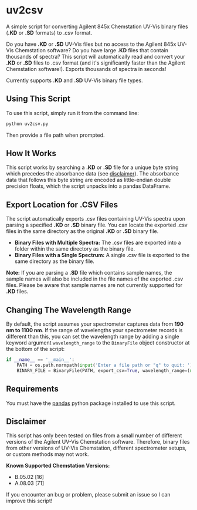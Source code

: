# uv2csv
A simple script for converting Agilent 845x Chemstation UV-Vis binary files (**.KD** or **.SD** formats) to .csv format.

Do you have **.KD** or **.SD** UV-Vis files but no access to the Agilent 845x UV-Vis Chemstation software? Do you have large **.KD** files that contain thousands of spectra? This script will automatically read and convert your **.KD** or **.SD** files to .csv format (and it's significantly faster than the Agilent Chemstation software!). Exports thousands of spectra in seconds!

Currently supports **.KD** and **.SD** UV-Vis binary file types.

## Using This Script
To use this script, simply run it from the command line:

```sh
python uv2csv.py
```
Then provide a file path when prompted.

## How It Works
This script works by searching a **.KD** or **.SD** file for a unique byte string which precedes the absorbance data (see [disclaimer](#disclaimer)). The absorbance data that follows this byte string are encoded as little-endian double precision floats, which the script unpacks into a pandas DataFrame.

## Export Location for .CSV Files
The script automatically exports .csv files containing UV-Vis spectra upon parsing a specified **.KD** or **.SD** binary file. You can locate the exported .csv files in the same directory as the original **.KD** or **.SD** binary file.
- **Binary Files with Multiple Spectra:** The .csv files are exported into a folder within the same directory as the binary file.
- **Binary Files with a Single Spectrum:** A single .csv file is exported to the same directory as the binary file.

**Note:** If you are parsing a **.SD** file which contains sample names, the sample names will also be included in the file names of the exported .csv files. Please be aware that sample names are not currently supported for **.KD** files.

## Changing The Wavelength Range
By default, the script assumes your spectrometer captures data from **190 nm to 1100 nm**. If the range of wavelengths your spectrometer records is different than this, you can set the wavelength range by adding a single keyword argument ``wavelength_range`` to the ``BinaryFile`` object constructor at the bottom of the script:

```python
if __name__ == '__main__':
    PATH = os.path.normpath(input('Enter a file path or "q" to quit: '))
    BINARY_FILE = BinaryFile(PATH, export_csv=True, wavelength_range=(min, max))

```

## Requirements
You must have the [pandas](https://pandas.pydata.org/) python package installed to use this script.

## Disclaimer
This script has only been tested on files from a small number of different versions of the Agilent UV-Vis Chemstation software. Therefore, binary files from other versions of UV-Vis Chemstation, different spectrometer setups, or custom methods may not work.

**Known Supported Chemstation Versions:**
- B.05.02 [16]
- A.08.03 [71]

If you encounter an bug or problem, please submit an issue so I can improve this script!
